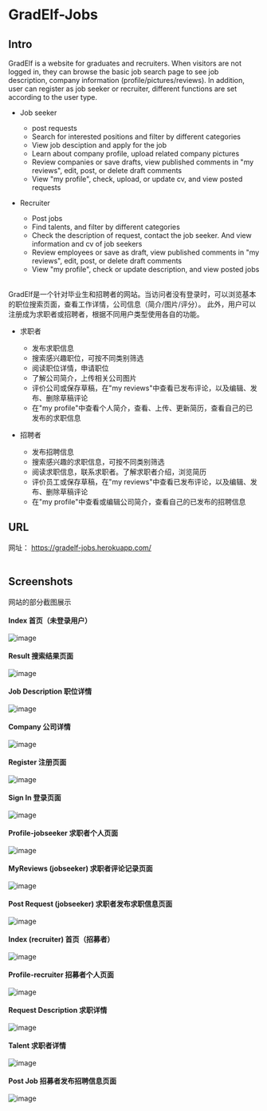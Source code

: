 # GradElf-Jobs
## Intro
GradElf is a website for graduates and recruiters. When visitors are not logged in,
they can browse the basic job search page to see job description, company information (profile/pictures/reviews).
In addition, user can register as job seeker or recruiter, different functions are set according to the user type.<br/>
* Job seeker
  * post requests
  * Search for interested positions and filter by different categories
  * View job desciption and apply for the job
  * Learn about company profile, upload related company pictures
  * Review companies or save drafts, view published comments in "my reviews", edit, post, or delete draft comments
  * View "my profile", check, upload, or update cv, and view posted requests<br/>
  
 * Recruiter
    * Post jobs
    * Find talents, and filter by different categories
    * Check the description of request, contact the job seeker. And view information and cv of job seekers
    * Review employees or save as draft, view published comments in "my reviews", edit, post, or delete draft comments
    * View "my profile", check or update description, and view posted jobs
<br/><br/>

GradElf是一个针对毕业生和招聘者的网站。当访问者没有登录时，可以浏览基本的职位搜索页面，查看工作详情，公司信息（简介/图片/评分）。
此外，用户可以注册成为求职者或招聘者，根据不同用户类型使用各自的功能。<br/>
* 求职者
  * 发布求职信息
  * 搜索感兴趣职位，可按不同类别筛选
  * 阅读职位详情，申请职位
  * 了解公司简介，上传相关公司图片
  * 评价公司或保存草稿，在"my reviews"中查看已发布评论，以及编辑、发布、删除草稿评论
  * 在"my profile"中查看个人简介，查看、上传、更新简历，查看自己的已发布的求职信息<br/>
  
 * 招聘者
    * 发布招聘信息
    * 搜索感兴趣的求职信息，可按不同类别筛选
    * 阅读求职信息，联系求职者。了解求职者介绍，浏览简历
    * 评价员工或保存草稿，在"my reviews"中查看已发布评论，以及编辑、发布、删除草稿评论
    * 在"my profile"中查看或编辑公司简介，查看自己的已发布的招聘信息
  

## URL
网址： https://gradelf-jobs.herokuapp.com/
<br/><br/>

## Screenshots
网站的部分截图展示<br/><br/>
**Index 首页（未登录用户）**<br/><br/>
![image](https://github.com/Yimingzhe/GradElf-Jobs/raw/master/screenshots/index.png)
<br/><br/>
**Result 搜索结果页面**<br/><br/>
![image](https://github.com/Yimingzhe/GradElf-Jobs/raw/master/screenshots/search.png)
<br/><br/>
**Job Description 职位详情**<br/><br/>
![image](https://github.com/Yimingzhe/GradElf-Jobs/raw/master/screenshots/jd.png)
<br/><br/>
**Company 公司详情**<br/><br/>
![image](https://github.com/Yimingzhe/GradElf-Jobs/raw/master/screenshots/company.png)
<br/><br/>
**Register 注册页面**<br/><br/>
![image](https://github.com/Yimingzhe/GradElf-Jobs/raw/master/screenshots/register.png)
<br/><br/>
**Sign In 登录页面**<br/><br/>
![image](https://github.com/Yimingzhe/GradElf-Jobs/raw/master/screenshots/sign.png)
<br/><br/>
**Profile-jobseeker 求职者个人页面**<br/><br/>
![image](https://github.com/Yimingzhe/GradElf-Jobs/raw/master/screenshots/profile-jobseeker.png)
<br/><br/>
**MyReviews (jobseeker) 求职者评论记录页面**<br/><br/>
![image](https://github.com/Yimingzhe/GradElf-Jobs/raw/master/screenshots/review.png)
<br/><br/>
**Post Request (jobseeker) 求职者发布求职信息页面**<br/><br/>
![image](https://github.com/Yimingzhe/GradElf-Jobs/raw/master/screenshots/request.png)
<br/><br/>
**Index (recruiter) 首页（招募者）**<br/><br/>
![image](https://github.com/Yimingzhe/GradElf-Jobs/raw/master/screenshots/index-recruiter.png)
<br/><br/>
**Profile-recruiter 招募者个人页面**<br/><br/>
![image](https://github.com/Yimingzhe/GradElf-Jobs/raw/master/screenshots/profile-recruiter.png)
<br/><br/>
**Request Description 求职详情**<br/><br/>
![image](https://github.com/Yimingzhe/GradElf-Jobs/raw/master/screenshots/jd.png)
<br/><br/>
**Talent 求职者详情**<br/><br/>
![image](https://github.com/Yimingzhe/GradElf-Jobs/raw/master/screenshots/talent.png)
<br/><br/>
**Post Job 招募者发布招聘信息页面**<br/><br/>
![image](https://github.com/Yimingzhe/GradElf-Jobs/raw/master/screenshots/job.png)
<br/><br/>
